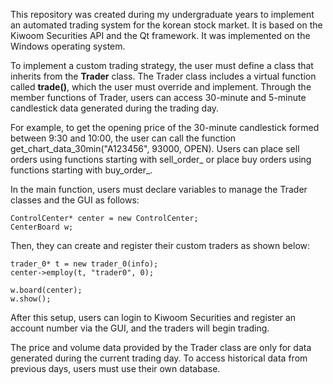This repository was created during my undergraduate years to implement an automated trading system for the korean stock market. It is based on the Kiwoom Securities API and the Qt framework. It was implemented on the Windows operating system.

To implement a custom trading strategy, the user must define a class that inherits from the **Trader** class. The Trader class includes a virtual function called **trade()**, which the user must override and implement. Through the member functions of Trader, users can access 30-minute and 5-minute candlestick data generated during the trading day. 

For example, to get the opening price of the 30-minute candlestick formed between 9:30 and 10:00, the user can call the function get_chart_data_30min("A123456", 93000, OPEN). Users can place sell orders using functions starting with sell_order_ or place buy orders using functions starting with buy_order_.

In the main function, users must declare variables to manage the Trader classes and the GUI as follows:
```
ControlCenter* center = new ControlCenter;
CenterBoard w;
```
Then, they can create and register their custom traders as shown below:
```
trader_0* t = new trader_0(info);
center->employ(t, "trader0", 0);

w.board(center);
w.show();
```

After this setup, users can login to Kiwoom Securities and register an account number via the GUI, and the traders will begin trading.

The price and volume data provided by the Trader class are only for data generated during the current trading day. To access historical data from previous days, users must use their own database.
